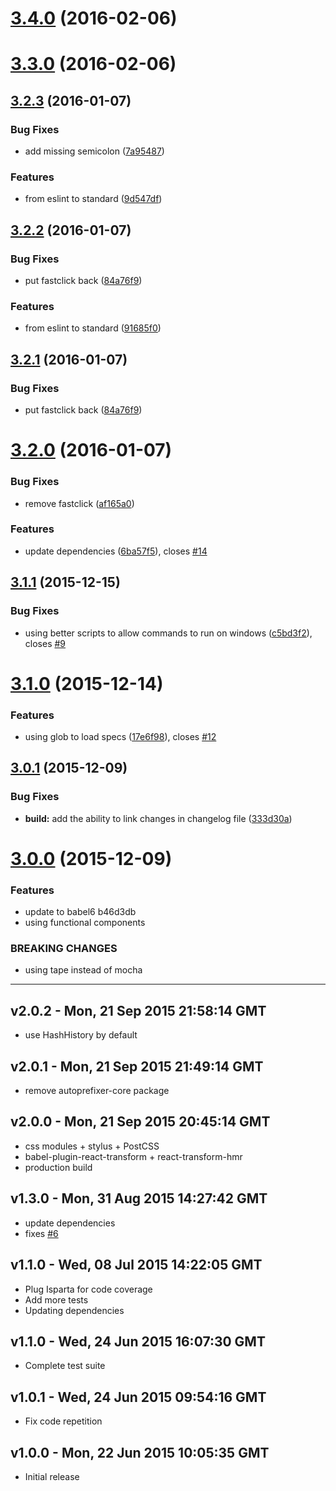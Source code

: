 <a name="3.4.0"></a>
# [3.4.0](https://github.com/vesparny/react-kickstart/compare/3.3.0...v3.4.0) (2016-02-06)



<a name="3.3.0"></a>
# [3.3.0](https://github.com/vesparny/react-kickstart/compare/3.2.3...v3.3.0) (2016-02-06)



<a name="3.2.3"></a>
## [3.2.3](https://github.com/vesparny/react-kickstart/compare/3.2.1...v3.2.3) (2016-01-07)


### Bug Fixes

* add missing semicolon ([7a95487](https://github.com/vesparny/react-kickstart/commit/7a95487))

### Features

* from eslint to standard ([9d547df](https://github.com/vesparny/react-kickstart/commit/9d547df))



<a name="3.2.2"></a>
## [3.2.2](https://github.com/vesparny/react-kickstart/compare/3.2.0...v3.2.2) (2016-01-07)


### Bug Fixes

* put fastclick back ([84a76f9](https://github.com/vesparny/react-kickstart/commit/84a76f9))

### Features

* from eslint to standard ([91685f0](https://github.com/vesparny/react-kickstart/commit/91685f0))



<a name="3.2.1"></a>
## [3.2.1](https://github.com/vesparny/react-kickstart/compare/3.2.0...v3.2.1) (2016-01-07)


### Bug Fixes

* put fastclick back ([84a76f9](https://github.com/vesparny/react-kickstart/commit/84a76f9))



<a name="3.2.0"></a>
# [3.2.0](https://github.com/vesparny/react-kickstart/compare/3.1.1...v3.2.0) (2016-01-07)


### Bug Fixes

* remove fastclick ([af165a0](https://github.com/vesparny/react-kickstart/commit/af165a0))

### Features

* update dependencies ([6ba57f5](https://github.com/vesparny/react-kickstart/commit/6ba57f5)), closes [#14](https://github.com/vesparny/react-kickstart/issues/14)



<a name="3.1.1"></a>
## [3.1.1](https://github.com/vesparny/react-kickstart/compare/3.1.0...v3.1.1) (2015-12-15)


### Bug Fixes

* using better scripts to allow commands to run on windows ([c5bd3f2](https://github.com/vesparny/react-kickstart/commit/c5bd3f2)), closes [#9](https://github.com/vesparny/react-kickstart/issues/9)



<a name="3.1.0"></a>
# [3.1.0](https://github.com/vesparny/react-kickstart/compare/3.0.1...v3.1.0) (2015-12-14)


### Features

* using glob to load specs ([17e6f98](https://github.com/vesparny/react-kickstart/commit/17e6f98)), closes [#12](https://github.com/vesparny/react-kickstart/issues/12)



<a name="3.0.1"></a>
## [3.0.1](https://github.com/vesparny/react-kickstart/compare/3.0.0...v3.0.1) (2015-12-09)


### Bug Fixes

* **build:** add the ability to link changes in changelog file ([333d30a](https://github.com/vesparny/react-kickstart/commit/333d30a))



<a name="3.0.0"></a>
# [3.0.0](//compare/v2.0.2...v3.0.0) (2015-12-09)


### Features

* update to babel6 b46d3db
* using functional components


### BREAKING CHANGES

* using tape instead of mocha

---
v2.0.2 - Mon, 21 Sep 2015 21:58:14 GMT
---------------------------------------

- use HashHistory by default

v2.0.1 - Mon, 21 Sep 2015 21:49:14 GMT
---------------------------------------

- remove autoprefixer-core package

v2.0.0 - Mon, 21 Sep 2015 20:45:14 GMT
---------------------------------------

- css modules + stylus + PostCSS
- babel-plugin-react-transform + react-transform-hmr
- production build

v1.3.0 - Mon, 31 Aug 2015 14:27:42 GMT
---------------------------------------

- update dependencies
- fixes [#6](https://github.com/vesparny/react-kickstart/issues/6)

v1.1.0 - Wed, 08 Jul 2015 14:22:05 GMT
---------------------------------------

- Plug Isparta for code coverage
- Add more tests
- Updating dependencies

v1.1.0 - Wed, 24 Jun 2015 16:07:30 GMT
---------------------------------------

- Complete test suite

v1.0.1 - Wed, 24 Jun 2015 09:54:16 GMT
---------------------------------------

- Fix code repetition

v1.0.0 - Mon, 22 Jun 2015 10:05:35 GMT
---------------------------------------

- Initial release
